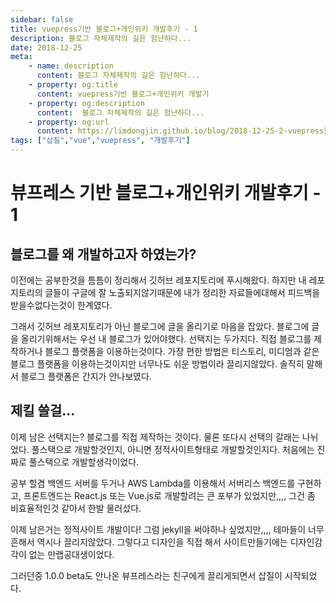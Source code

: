 ```yaml
---
sidebar: false
title: vuepress기반 블로그+개인위키 개발후기 - 1
description: 블로그 자체제작의 길은 험난하다...
date: 2018-12-25
meta:
    - name: description
      content: 블로그 자체제작의 길은 험난하다...
    - property: og:title
      content: vuepress기반 블로그+개인위키 개발기
    - property: og:description
      content:  블로그 자체제작의 길은 험난하다...
    - property: og:url
      content: https://limdongjin.github.io/blog/2018-12-25-2-vuepress블로그제작과정.html
tags: ["삽질","vue","vuepress", "개발후기"]
---
```

# 뷰프레스 기반 블로그+개인위키 개발후기 - 1

## 블로그를 왜 개발하고자 하였는가?

이전에는 공부한것을 틈틈이 정리해서 깃허브 레포지토리에 푸시해왔다.
하지만 내 레포지토리의 글들이 구글에 잘 노출되지않기때문에 내가 정리한 자료들에대해서 피드백을 받을수없다는것이 한계였다.

그래서 깃허브 레포지토리가 아닌 블로그에 글을 올리기로 마음을 잡았다.
블로그에 글을 올리기위해서는 우선 내 블로그가 있어야했다. 선택지는 두가지다.
직접 블로그를 제작하거나 블로그 플랫폼을 이용하는것이다.
가장 편한 방법은 티스토리, 미디엄과 같은 블로그 플랫폼을 이용하는것이지만 너무나도 쉬운 방법이라 끌리지않았다.
솔직히 말해서 블로그 플랫폼은 간지가 안나보였다.

## 제킬 쓸걸...

이제 남은 선택지는? 블로그를 직접 제작하는 것이다. 물론 또다시 선택의 갈래는 나뉘었다.
풀스택으로 개발할것인지, 아니면 정적사이트형태로 개발할것인지다.
처음에는 진짜로 풀스택으로 개발할생각이었다.

공부 할겸 백엔드 서버를 두거나 AWS Lambda를 이용해서 서버리스 백엔드를 구현하고, 프론트엔드는 React.js 또는 Vue.js로 개발할려는 큰 포부가 있었지만,,,, 그건 좀 비효율적인것 같아서 한발 물러섰다.

이제 남은거는 정적사이트 개발이다!
그럼 jekyll을 써야하나 싶었지만,,,,
테마들이 너무 흔해서 역시나 끌리지않았다.
그렇다고 디자인을 직접 해서 사이트만들기에는 디자인감각이 없는 만랩공대생이었다.

그러던중 1.0.0 beta도 안나온 뷰프레스라는 친구에게 끌리게되면서 삽질이 시작되었다.

<TagLinks />

<Disqus />
